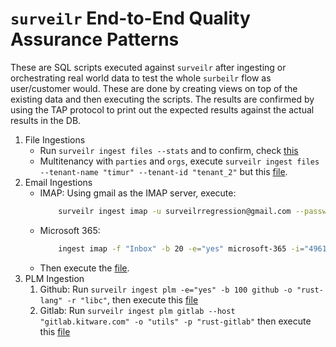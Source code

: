 # `surveilr` End-to-End Quality Assurance Patterns

These are SQL scripts executed against `surveilr` after ingesting or orchestrating real world data to test the whole `surbeilr` flow as user/customer would. These are done by creating views on top of the existing data and then executing the scripts. The results are confirmed by using the TAP protocol to print out the expected results against the actual results in the DB.

1. File Ingestions
   - Run `surveilr ingest files --stats` and to confirm, check [this](./ingest-files.sql)
   - Multitenancy with `parties` and `orgs`, execute `surveilr ingest files --tenant-name "timur" --tenant-id "tenant_2"` but this [file](./ingest-files-multitenancy.sql).
2. Email Ingestions
   - IMAP: Using gmail as the IMAP server, execute: 
        ```bash
            surveilr ingest imap -u surveilrregression@gmail.com --password '' -a "imap.gmail.com" -b 20 -s "all" --extract-attachments "yes"
        ```
    - Microsoft 365: 
        ```sh
            ingest imap -f "Inbox" -b 20 -e="yes" microsoft-365 -i="4961b791-3590-470a-94d2-77079a4faa95" -s="" -t=""
        ```
    - Then execute the [file](./ingest-imap.sql).
3. PLM Ingestion
   1. Github: Run `surveilr ingest plm -e="yes" -b 100 github -o "rust-lang" -r "libc"`, then execute this [file](./ingest-plm-github.sql)
   2. Gitlab:  Run `surveilr ingest plm gitlab --host "gitlab.kitware.com" -o "utils" -p "rust-gitlab"` then execute this [file](./ingest-plm-github.sql)